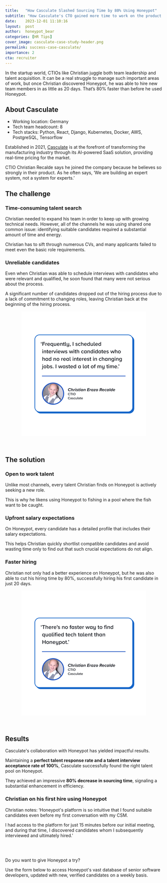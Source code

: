 ```yaml
---
title:   "How Casculate Slashed Sourcing Time by 80% Using Honeypot"
subtitle: "How Casculate's CTO gained more time to work on the product and less on hiring - thanks to Honeypot."
date:    2023-12-01 11:10:16
layout:  post
author:  honeypot_bear
categories: [HR Tips]
cover_image: casculate-case-study-header.png
permalink: success-case-casculate/
importance: 2
cta: recruiter
---
```


In the startup world, CTIOs like Christian juggle both team leadership and talent acquisition. It can be a real struggle to manage such important areas of work, but once Christian discovered Honeypot, he was able to hire new team members in as little as 20 days. That’s 80% faster than before he used Honeypot.
<!--more-->

## About Casculate

* Working location: Germany
* Tech team headcount: 8
* Tech stacks:  Python, React, Django, Kubernetes, Docker, AWS, PostgreSQL, Tensorflow

Established in 2021, [Casculate](https://www.casculate.com/) is at the forefront of transforming the manufacturing industry through its AI-powered SaaS solution, providing real-time pricing for the market.

CTIO Christian Recalde says he joined the company because he believes so strongly in their product. As he often says, ‘We are building an expert system, not a system for experts.’

## The challenge

### Time-consuming talent search

Christian needed to expand his team in order to keep up with growing technical needs. However, all of the channels he was using shared one common issue: identifying suitable candidates required a substantial amount of time and energy.

Christian has to sift through numerous CVs, and many applicants failed to meet even the basic role requirements.

### Unreliable candidates

Even when Christian was able to schedule interviews with candidates who were relevant and qualified, he soon found that many were not serious about the process.

A significant number of candidates dropped out of the hiring process due to a lack of commitment to changing roles, leaving Christian back at the beginning of the hiring process.

<p align="center"><img alt="Quote: Frequently, I scheduled interviews with candidates who had no real interest in changing jobs. I wasted a lot of my time." src="/assets/images/christian-casculate-quote1.jpg" style="width:400px !important;"></p><br>  

## The solution

### Open to work talent

Unlike most channels, every talent Christian finds on Honeypot is actively seeking a new role.

This is why he likens using Honeypot to fishing in a pool where the fish want to be caught.

### Upfront salary expectations

On Honeypot, every candidate has a detailed profile that includes their salary expectations.

This helps Christian quickly shortlist compatible candidates and avoid wasting time only to find out that such crucial expectations do not align.

### Faster hiring

Christian not only had a better experience on Honeypot, but he was also able to cut his hiring time by 80%, successfully hiring his first candidate in just 20 days.

<p align="center"><img alt="Quote: There's no faster way to find qualified tech talent than Honeypot.’" src="/assets/images/christian-casculate-quote2.jpg" style="width:400px !important;"></p><br> 

## Results

Casculate's collaboration with Honeypot has yielded impactful results.

Maintaining a **perfect talent response rate and a talent interview acceptance rate of 100%**, Casculate successfully found the right talent pool on Honeypot.

They achieved an impressive **80% decrease in sourcing time**, signaling a substantial enhancement in efficiency.


### Christian on his first hire using Honeypot

Christian notes: ‘Honeypot's platform is so intuitive that I found suitable candidates even before my first conversation with my CSM.

I had access to the platform for just 15 minutes before our initial meeting, and during that time, I discovered candidates whom I subsequently interviewed and ultimately hired.’

<br>
<br>

Do you want to give Honeypot a try?

Use the form below to access Honeypot's vast database of senior software developers, updated with new, verified candidates on a weekly basis.

